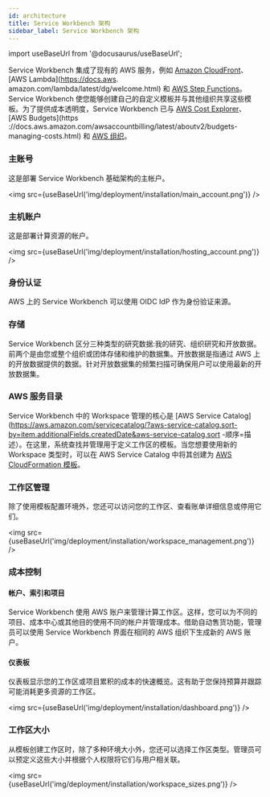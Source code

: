 ```yaml
---
id: architecture
title: Service Workbench 架构
sidebar_label: Service Workbench 架构
---
```


import useBaseUrl from '@docusaurus/useBaseUrl';

Service Workbench 集成了现有的 AWS 服务，例如 [Amazon CloudFront](https://docs.aws.amazon.com/AmazonCloudFront/latest/DeveloperGuide/Introduction.html)、[AWS Lambda](https://docs.aws. amazon.com/lambda/latest/dg/welcome.html) 和 [AWS Step Functions](https://docs.aws.amazon.com/lambda/latest/dg/lambda-stepfunctions.html)。 Service Workbench 使您能够创建自己的自定义模板并与其他组织共享这些模板。为了提供成本透明度，Service Workbench 已与 [AWS Cost Explorer](https://docs.aws.amazon.com/awsaccountbilling/latest/aboutv2/ce-getting-started.html)、[AWS Budgets](https ://docs.aws.amazon.com/awsaccountbilling/latest/aboutv2/budgets-managing-costs.html) 和 [AWS 组织](https://docs.aws.amazon.com/awsaccountbilling/latest/aboutv2/合并计费.html)。

### 主账号

这是部署 Service Workbench 基础架构的主帐户。

<img src={useBaseUrl('img/deployment/installation/main_account.png')} />

### 主机账户

这是部署计算资源的帐户。

<img src={useBaseUrl('img/deployment/installation/hosting_account.png')} />

### 身份认证

AWS 上的 Service Workbench 可以使用 OIDC IdP 作为身份验证来源。

### 存储

Service Workbench 区分三种类型的研究数据:我的研究、组织研究和开放数据。前两个是由您或整个组织或团体存储和维护的数据集。开放数据是指通过 AWS 上的开放数据提供的数据。针对开放数据集的频繁扫描可确保用户可以使用最新的开放数据集。

### AWS 服务目录

Service Workbench 中的 Workspace 管理的核心是 [AWS Service Catalog](https://aws.amazon.com/servicecatalog/?aws-service-catalog.sort-by=item.additionalFields.createdDate&aws-service-catalog.sort -顺序=描述）。在这里，系统查找并管理用于定义工作区的模板。当您想要使用新的 Workspace 类型时，可以在 AWS Service Catalog 中将其创建为 [AWS CloudFormation 模板](https://docs.aws.amazon.com/AWSCloudFormation/latest/UserGuide/Welcome.html)。

### 工作区管理

除了使用模板配置环境外，您还可以访问您的工作区、查看账单详细信息或停用它们。

<img src={useBaseUrl('img/deployment/installation/workspace_management.png')} />

### 成本控制

#### 帐户、索引和项目

Service Workbench 使用 AWS 账户来管理计算工作区。这样，您可以为不同的项目、成本中心或其他目的使用不同的帐户并管理成本。借助自动售货功能，管理员可以使用 Service Workbench 界面在相同的 AWS 组织下生成新的 AWS 账户。

#### 仪表板

仪表板显示您的工作区或项目累积的成本的快速概览。这有助于您保持预算并跟踪可能消耗更多资源的工作区。

<img src={useBaseUrl('img/deployment/installation/dashboard.png')} />

### 工作区大小

从模板创建工作区时，除了多种环境大小外，您还可以选择工作区类型。管理员可以预定义这些大小并根据个人权限将它们与用户相关联。

<img src={useBaseUrl('img/deployment/installation/workspace_sizes.png')} />